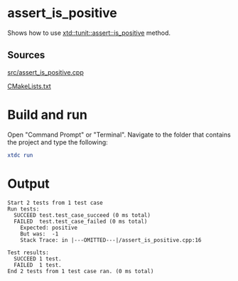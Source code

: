 # assert_is_positive

Shows how to use [xtd::tunit::assert::is_positive](../../../../src/xtd.tunit/include/xtd/assert.h) method.

## Sources

[src/assert_is_positive.cpp](src/assert_is_positive.cpp)

[CMakeLists.txt](CMakeLists.txt)

# Build and run

Open "Command Prompt" or "Terminal". Navigate to the folder that contains the project and type the following:

```cmake
xtdc run
```

# Output

```
Start 2 tests from 1 test case
Run tests:
  SUCCEED test.test_case_succeed (0 ms total)
  FAILED  test.test_case_failed (0 ms total)
    Expected: positive
    But was:  -1
    Stack Trace: in |---OMITTED---|/assert_is_positive.cpp:16

Test results:
  SUCCEED 1 test.
  FAILED  1 test.
End 2 tests from 1 test case ran. (0 ms total)
```
